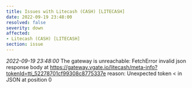```yaml
---
title: Issues with Litecash (CASH) [LITECASH]
date: 2022-09-19 23:48:00
resolved: false
severity: down
affected:
- Litecash (CASH) [LITECASH]
section: issue
---
```


*2022-09-19 23:48:00* The gateway is unreachable: FetchError invalid json response body at https://gateway.vgate.io/litecash/meta-info?tokenId=tti_52278701cf99308c8775337e reason: Unexpected token < in JSON at position 0